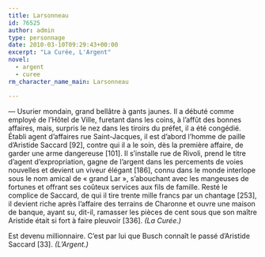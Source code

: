```yaml
---
title: Larsonneau
id: 76525
author: admin
type: personnage
date: 2010-03-10T09:29:43+00:00
excerpt: "La Curée, L'Argent"
novel:
  - argent
  - curee
rm_character_name_main: Larsonneau

---
```

— Usurier mondain, grand bellâtre à gants jaunes. Il a débuté comme employé de l&rsquo;Hôtel de Ville, furetant dans les coins, à l&rsquo;affût des bonnes affaires, mais, surpris le nez dans les tiroirs du préfet, il a été congédié. Établi agent d&rsquo;affaires rue Saint-Jacques, il est d&rsquo;abord l&rsquo;homme de paille d&rsquo;Aristide Saccard [92], contre qui il a le soin, dès la première affaire, de garder une arme dangereuse [101]. Il s&rsquo;installe rue de Rivoli, prend le titre d&rsquo;agent d&rsquo;expropriation, gagne de l&rsquo;argent dans les percements de voies nouvelles et devient un viveur élégant [186], connu dans le monde interlope sous le nom amical de « grand Lar », s&rsquo;abouchant avec les mangeuses de fortunes et offrant ses coûteux services aux fils de famille. Resté le complice de Saccard, de qui il tire trente mille francs par un chantage [253], il devient riche après l&rsquo;affaire des terrains de Charonne et ouvre une maison de banque, ayant su, dit-il, ramasser les pièces de cent sous que son maître Aristide était si fort à faire pleuvoir [336]. _(La Curée.)_

Est devenu millionnaire. C&rsquo;est par lui que Busch connaît le passé d&rsquo;Aristide Saccard [33]. _(L&rsquo;Argent.)_